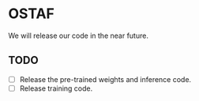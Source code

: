 # OSTAF

We will release our code in the near future.


## TODO

- [ ] Release the pre-trained weights and inference code.
- [ ] Release training code.
